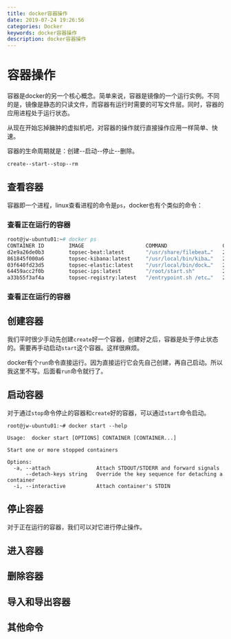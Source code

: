 ```yaml
---
title: docker容器操作
date: 2019-07-24 19:26:56
categories: Docker
keywords: docker容器操作
description: docker容器操作
---
```


# 容器操作

容器是docker的另一个核心概念。简单来说，容器是镜像的一个运行实例。不同的是，镜像是静态的只读文件，而容器有运行时需要的可写文件层。同时，容器的应用进程处于运行状态。

从现在开始忘掉臃肿的虚拟机吧，对容器的操作就行直接操作应用一样简单、快速。

容器的生命周期就是：创建--启动--停止--删除。

```dockerfile
create--start--stop--rm
```

## 查看容器

容器即一个进程，linux查看进程的命令是`ps`，docker也有个类似的命令：

### 查看正在运行的容器

```dockerfile
root@jw-ubuntu01:~# docker ps
CONTAINER ID        IMAGE                    COMMAND                  CREATED             STATUS                          PORTS                                            NAMES
d2e9a26de0b3        topsec-beat:latest       "/usr/share/filebeat…"   27 hours ago        Up 4 hours                                                                       topsec-beat
861845f000a6        topsec-kibana:latest     "/usr/local/bin/kiba…"   27 hours ago        Up 4 hours                      0.0.0.0:5601->5601/tcp                           topsec-kibana
03f640fd23d5        topsec-elastic:latest    "/usr/local/bin/dock…"   27 hours ago        Up 4 hours                      0.0.0.0:9200->9200/tcp, 0.0.0.0:9300->9300/tcp   topsec-elastic
64459acc2f0b        topsec-ips:latest        "/root/start.sh"         27 hours ago        Up 4 hours                                                                       topsec-ips
a33b55f3af4a        topsec-registry:latest   "/entrypoint.sh /etc…"   27 hours ago        Restarting (1) 39 seconds ago                                                    topsec-registry

```

###  查看正在运行的容器

## 创建容器

我们平时很少手动先创建`create`好一个容器，创建好之后，容器是处于停止状态的。需要再手动启动`start`这个容器。这样很麻烦。

docker有个`run`命令直接运行。因为直接运行它会先自己创建，再自己启动。所以我这里不写。后面看`run`命令就行了。

## 启动容器

对于通过`stop`命令停止的容器和`create`好的容器，可以通过`start`命令启动。

```linux
root@jw-ubuntu01:~# docker start --help

Usage:	docker start [OPTIONS] CONTAINER [CONTAINER...]

Start one or more stopped containers

Options:
  -a, --attach               Attach STDOUT/STDERR and forward signals
      --detach-keys string   Override the key sequence for detaching a container
  -i, --interactive          Attach container's STDIN
```

## 停止容器

对于正在运行的容器，我们可以对它进行停止操作。



## 进入容器

## 删除容器

## 导入和导出容器



## 其他命令 

